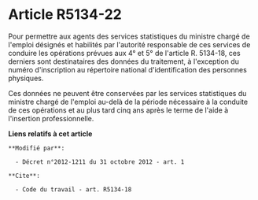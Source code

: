 # Article R5134-22

Pour permettre aux agents des services statistiques du ministre chargé de l'emploi désignés et habilités par l'autorité
responsable de ces services de conduire les opérations prévues aux 4° et 5° de l'article R. 5134-18, ces derniers sont
destinataires des données du traitement, à l'exception du numéro d'inscription au répertoire national d'identification des
personnes physiques. 

Ces données ne peuvent être conservées par les services statistiques du ministre chargé de l'emploi au-delà de la période
nécessaire à la conduite de ces opérations et au plus tard cinq ans après le terme de l'aide à l'insertion professionnelle.

**Liens relatifs à cet article**

	**Modifié par**:

	  - Décret n°2012-1211 du 31 octobre 2012 - art. 1

	**Cite**:

	  - Code du travail - art. R5134-18
